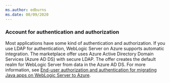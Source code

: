 ```yaml
---
ms.author: edburns
ms.date: 08/09/2020
---
```


### Account for authentication and authorization

Most applications have some kind of authentication and authorization.  If you use LDAP for authentication, WebLogic Server on Azure supports automatic integration. The marketplace offer uses Azure Active Directory Domain Services (Azure AD DS) with secure LDAP.  The offer creates the default realm for WebLogic Server from data in the Azure AD DS.  For more information, see [End-user authorization and authentication for migrating Java apps on WebLogic Server to Azure](../migrate-weblogic-with-aad-ldap.md).
